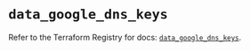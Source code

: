 # `data_google_dns_keys`

Refer to the Terraform Registry for docs: [`data_google_dns_keys`](https://registry.terraform.io/providers/hashicorp/google/6.33.0/docs/data-sources/dns_keys).
